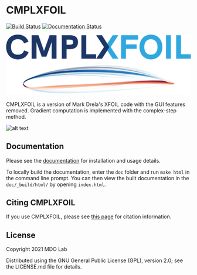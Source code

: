 CMPLXFOIL
========
[![Build Status](https://dev.azure.com/mdolab/Public/_apis/build/status/mdolab.CMPLXFOIL?repoName=mdolab%2FCMPLXFOIL&branchName=main)](https://dev.azure.com/mdolab/Public/_build/latest?definitionId=45&repoName=mdolab%2FCMPLXFOIL&branchName=main)
[![Documentation Status](https://readthedocs.com/projects/mdolab-pyxlight/badge/?version=latest&token=7a9e7987d2288b741e09686619f4cd425b1a7348ebbcca59c0d20b2ad5a003f6)](https://mdolab-pyxlight.readthedocs-hosted.com/en/latest/?badge=latest)

![alt text](cmplxfoil_logo.png)

CMPLXFOIL is a version of Mark Drela's XFOIL code with the GUI features removed.
Gradient computation is implemented with the complex-step method.

![alt text](/doc/assets/airfoil_opt.gif)

Documentation
-------------
Please see the [documentation](https://mdolab-pyxlight.readthedocs-hosted.com/en/latest/) for installation and usage details.

To locally build the documentation, enter the ``doc`` folder and run ``make html`` in the command line prompt.
You can then view the built documentation in the ``doc/_build/html/`` by opening ``index.html``.

Citing CMPLXFOIL
---------------
If you use CMPLXFOIL, please see [this page](https://mdolab-pyxlight.readthedocs-hosted.com/en/latest/citation.html) for citation information.

License
-------
Copyright 2021 MDO Lab

Distributed using the GNU General Public License (GPL), version 2.0; see the LICENSE.md file for details.
